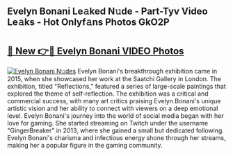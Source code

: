 ## Evelyn Bonani Le𝚊ked N𝚞de - Part-Tyv Video Le𝚊ks - Hot Onlyf𝚊ns Photos GkO2P

# <h2><a href="http://ac20708.deff.icu/?id=Evelyn+Bonani">🔗 New 👉🔴 Evelyn Bonani VIDEO Photos</a></h2>

[![Evelyn Bonani N𝚞des](https://i.imgur.com/rIISA9y.gif)](http://ac20708.deff.icu/?id=Evelyn+Bonani)
Evelyn Bonani's breakthrough exhibition came in 2015, when she showcased her work at the Saatchi Gallery in London. The exhibition, titled "Reflections," featured a series of large-scale paintings that explored the theme of self-reflection. The exhibition was a critical and commercial success, with many art critics praising Evelyn Bonani's unique artistic vision and her ability to connect with viewers on a deep emotional level. Evelyn Bonani's journey into the world of social media began with her love for gaming. She started streaming on Twitch under the username "GingerBreaker" in 2013, where she gained a small but dedicated following. Evelyn Bonani's charisma and infectious energy shone through her streams, making her a popular figure in the gaming community.
